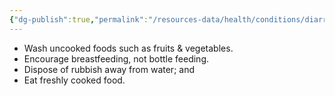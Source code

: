 ```yaml
---
{"dg-publish":true,"permalink":"/resources-data/health/conditions/diarrhea/preventing-diarrhea/"}
---
```


* Wash uncooked foods such as fruits & vegetables.
* Encourage breastfeeding, not bottle feeding.
* Dispose of rubbish away from water; and
* Eat freshly cooked food.